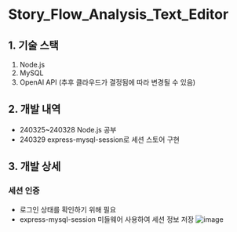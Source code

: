 # Story_Flow_Analysis_Text_Editor

## 1. 기술 스택
1. Node.js
2. MySQL
3. OpenAI API (추후 클라우드가 결정됨에 따라 변경될 수 있음)

## 2. 개발 내역
- 240325~240328 Node.js 공부
- 240329 express-mysql-session로 세션 스토어 구현

## 3. 개발 상세
### 세션 인증
- 로그인 상태를 확인하기 위해 필요
- express-mysql-session 미들웨어 사용하여 세션 정보 저장
![image](https://github.com/ahnl1297/Story_Flow_Analysis_Text_Editor/assets/76491203/f2117e5d-d26e-48d6-ad41-6cdb5e3e8b36)
